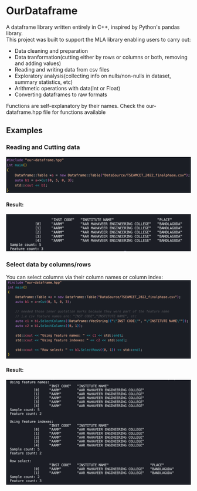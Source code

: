# OurDataframe
A dataframe library written entirely in C++, inspired by Python's pandas library.<br>
This project was built to support the MLA library enabling users to carry out:<br>
- Data cleaning and preparation
- Data tranformation(cutting either by rows or columns or both, removing and adding values)
- Reading and writing data from csv files
- Exploratory analysis(collecting info on nulls/non-nulls in dataset, summary statistics, etc)
- Arithmetic operations with data(Int or Float)
- Converting dataframes to raw formats

Functions are self-explanatory by their names. Check the our-dataframe.hpp file for functions available

## Examples
### Reading and Cutting data
![Alt text](image.png)

#### Result:
![Alt text](image-1.png)

### Select data by columns/rows
You can select columns via their column names or column index:
![Alt text](image-2.png)

#### Result:
![Alt text](image-3.png)
